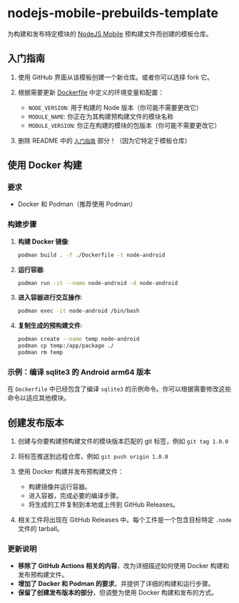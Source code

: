 # nodejs-mobile-prebuilds-template

为构建和发布特定模块的 [NodeJS Mobile](https://github.com/nodejs-mobile/nodejs-mobile) 预构建文件而创建的模板仓库。

## 入门指南

1. 使用 GitHub 界面从该模板创建一个新仓库。或者你可以选择 fork 它。
2. 根据需要更新 [Dockerfile](./Dockerfile) 中定义的环境变量和配置：
   - `NODE_VERSION`: 用于构建的 Node 版本（你可能不需要更改它）
   - `MODULE_NAME`: 你正在为其构建预构建文件的模块名称
   - `MODULE_VERSION`: 你正在构建的模块的包版本（你可能不需要更改它）

3. 删除 README 中的 [`入门指南`](#getting-started) 部分！（因为它特定于模板仓库）

## 使用 Docker 构建

### 要求

- Docker 和 Podman（推荐使用 Podman）

### 构建步骤

1. **构建 Docker 镜像**:
   ```bash
   podman build . -f ./Dockerfile -t node-android
   ```

2. **运行容器**:
   ```bash
   podman run -it --name node-android -d node-android
   ```

3. **进入容器进行交互操作**:
   ```bash
   podman exec -it node-android /bin/bash
   ```

4. **复制生成的预构建文件**:
   ```bash
   podman create --name temp node-android
   podman cp temp:/app/package ./
   podman rm temp
   ```

### 示例：编译 sqlite3 的 Android arm64 版本

在 `Dockerfile` 中已经包含了编译 `sqlite3` 的示例命令。你可以根据需要修改这些命令以适应其他模块。

## 创建发布版本

1. 创建与你要构建预构建文件的模块版本匹配的 git 标签，例如 `git tag 1.0.0`
2. 将标签推送到远程仓库，例如 `git push origin 1.0.0`
3. 使用 Docker 构建并发布预构建文件：
   - 构建镜像并运行容器。
   - 进入容器，完成必要的编译步骤。
   - 将生成的工件复制到本地或上传到 GitHub Releases。

4. 相关工件将出现在 GitHub Releases 中。每个工件是一个包含目标特定 `.node` 文件的 tarball。


### 更新说明

- **移除了 GitHub Actions 相关的内容**，改为详细描述如何使用 Docker 构建和发布预构建文件。
- **增加了 Docker 和 Podman 的要求**，并提供了详细的构建和运行步骤。
- **保留了创建发布版本的部分**，但调整为使用 Docker 构建和发布的方式。

